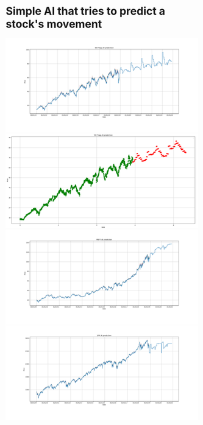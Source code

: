 # Simple AI that tries to predict a stock's movement
<img src="https://github.com/4hm3d/challenges/blob/master/AI-stock-predict/SIX.png?raw=true" />
<img src="https://github.com/4hm3d/challenges/blob/master/AI-stock-predict/SIX-2.png?raw=true" />
<img src="https://github.com/4hm3d/challenges/blob/master/AI-stock-predict/MSFT.png?raw=true" />
<img src="https://github.com/4hm3d/challenges/blob/master/AI-stock-predict/SPX.png?raw=true" />

